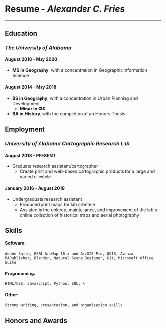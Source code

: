 # Resume - *Alexander C. Fries*
---

## Education

### *The University of Alabama*

#### August 2018 - May 2020
* **MS in Geography**, with a concentration in Geographic Information Science

#### August 2014 - May 2018
* **BS in Geography**, with a concentration in Urban Planning and Development
	* **Minor in GIS**
* **BA in History**, with the completion of an Honors Thesis


## Employment

### *University of Alabama Cartographic Research Lab*

#### August 2018 - PRESENT
* Graduate research assistant/cartographer
	* Create print and web-based cartographic products for a large and varied clientele

#### January 2016 - August 2018
* Undergraduate research assistant
	* Produced print maps for lab clientele
	* Assisted in the upkeep, maintenance, and improvement of the lab's online collection of historical maps and aerial photography


## Skills

#### Software:
	Adobe Suite, ESRI ArcMap 10.x and ArcGIS Pro, QGIS, Avenza MAPublisher, Blender, Natural Scene Designer, Git, Microsoft Office Suite

#### Programming:
	HTML/CSS, Javascript, Python, SQL, R

#### Other:
	Strong writing, presentation, and organization skills

## Honors and Awards
